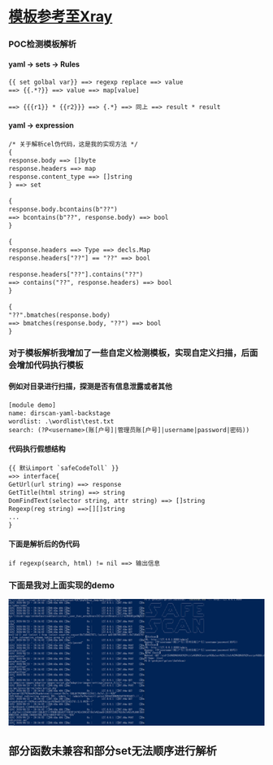 # [模板参考至Xray](https://docs.xray.cool/#/guide/poc)

### POC检测模板解析
#### yaml -> sets -> Rules
```
{{ set golbal var}} ==> regexp replace ==> value 
==> {{.*?}} ==> value ==> map[value]

==> {{{r1}} * {{r2}}} ==> {.*} ==> 同上 ==> result * result
```

#### yaml -> expression

```
/* 关于解析cel伪代码，这是我的实现方法 */
{
response.body ==> []byte
response.headers ==> map
response.content_type ==> []string
} ==> set

{
response.body.bcontains(b"??")
==> bcontains(b"??", response.body) ==> bool
}

{
response.headers ==> Type ==> decls.Map
response.headers["??"] == "??" ==> bool

response.headers["??"].contains("??")
==> contains("??", response.headers) ==> bool
}

{
"??".bmatches(response.body)
==> bmatches(response.body, "??") ==> bool
}
```

### 对于模板解析我增加了一些自定义检测模板，实现自定义扫描，后面会增加代码执行模板
#### 例如对目录进行扫描，探测是否有信息泄露或者其他
```
[module demo]
name: dirscan-yaml-backstage
wordlist: .\wordlist\test.txt
search: (?P<username>(账[户号]|管理员账[户号]|username|password|密码))

```
#### 代码执行假想结构
```
{{ 默认import `safeCodeToll` }}
=>> interface{ 
GetUrl(url string) ==> response 
GetTitle(html string) ==> string
DomFindText(selector string, attr string) ==> []string
Regexp(reg string) ==>[][]string
...
}
```
#### 下面是解析后的伪代码
```
if regexp(search, html) != nil ==> 输出信息

```
### 下面是我对上面实现的demo
 ![](/img/001.png)

## 部分函数未兼容和部分set无法顺序进行解析
